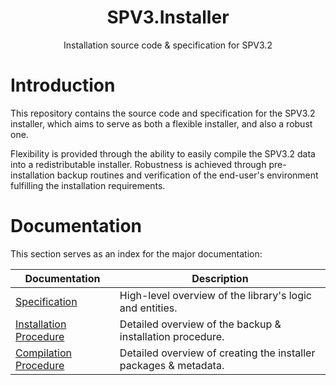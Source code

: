 <html>
    <h1 align="center">
        SPV3.Installer
    </h1>
    <p align="center">
        Installation source code & specification for SPV3.2
    </p>
</html>

# Introduction

This repository contains the source code and specification for the SPV3.2 installer, which aims to serve as both a
flexible installer, and also a robust one.

Flexibility is provided through the ability to easily compile the SPV3.2 data into a redistributable installer.
Robustness is achieved through pre-installation backup routines and verification of the end-user's environment
fulfilling the installation requirements.

# Documentation

This section serves as an index for the major documentation:

| Documentation                                 | Description                                                      |
| --------------------------------------------- | ---------------------------------------------------------------- |
| [Specification](doc/specification.md)         | High-level overview of the library's logic and entities.         |
| [Installation Procedure](doc/installation.md) | Detailed overview of the backup & installation procedure.        |
| [Compilation Procedure](doc/compilation.md)   | Detailed overview of creating the installer packages & metadata. |
